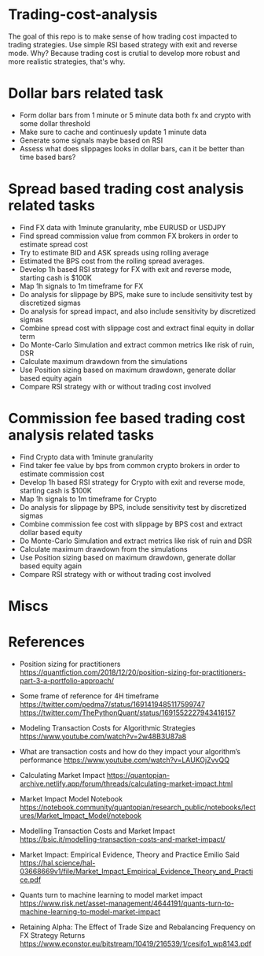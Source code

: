 # Trading-cost-analysis

The goal of this repo is to make sense of how trading cost impacted to trading strategies.
Use simple RSI based strategy with exit and reverse mode.
Why? Because trading cost is crutial to develop more robust and more realistic strategies, that's why.


# Dollar bars related task

  - Form dollar bars from 1 minute or 5 minute data both fx and crypto with some dollar threshold
  - Make sure to cache and continuesly update 1 minute data
  - Generate some signals maybe based on RSI
  - Assess what does slippages looks in dollar bars, can it be better than time based bars?
  

# Spread based trading cost analysis related tasks

  - Find FX data with 1minute granularity, mbe EURUSD or USDJPY
  - Find spread commission value from common FX brokers in order to estimate spread cost
  - Try to estimate BID and ASK spreads using rolling average
  - Estimated the BPS cost from the rolling spread averages.
  - Develop 1h based RSI strategy for FX with exit and reverse mode, starting cash is $100K
  - Map 1h signals to 1m timeframe for FX
  - Do analysis for slippage by BPS, make sure to include sensitivity test by discretized sigmas
  - Do analysis for spread impact, and also include sensitivity by discretized sigmas
  - Combine spread cost with slippage cost and extract final equity in dollar term
  - Do Monte-Carlo Simulation and extract common metrics like risk of ruin, DSR
  - Calculate maximum drawdown from the simulations
  - Use Position sizing based on maximum drawdown, generate dollar based equity again
  - Compare RSI strategy with or without trading cost involved
  

# Commission fee based trading cost analysis related tasks

  - Find Crypto data with 1minute granularity
  - Find taker fee value by bps from common crypto brokers in order to estimate commission cost
  - Develop 1h based RSI strategy for Crypto with exit and reverse mode, starting cash is $100K
  - Map 1h signals to 1m timeframe for Crypto
  - Do analysis for slippage by BPS, include sensitivity test by discretized sigmas
  - Combine commission fee cost with slippage by BPS cost and extract dollar based equity
  - Do Monte-Carlo Simulation and extract metrics like risk of ruin and DSR
  - Calculate maximum drawdown from the simulations
  - Use Position sizing based on maximum drawdown, generate dollar based equity again
  - Compare RSI strategy with or without trading cost involved


# Miscs


# References

  - Position sizing for practitioners 
    https://quantfiction.com/2018/12/20/position-sizing-for-practitioners-part-3-a-portfolio-approach/

  - Some frame of reference for 4H timeframe
    https://twitter.com/pedma7/status/1691419485117599747
    https://twitter.com/ThePythonQuant/status/1691552227943416157

  - Modeling Transaction Costs for Algorithmic Strategies
    https://www.youtube.com/watch?v=2w48B3U87a8

  - What are transaction costs and how do they impact your algorithm’s performance
    https://www.youtube.com/watch?v=LAUKOjZvvQQ

  - Calculating Market Impact
    https://quantopian-archive.netlify.app/forum/threads/calculating-market-impact.html

  - Market Impact Model Notebook
    https://notebook.community/quantopian/research_public/notebooks/lectures/Market_Impact_Model/notebook

  - Modelling Transaction Costs and Market Impact
    https://bsic.it/modelling-transaction-costs-and-market-impact/

  - Market Impact: Empirical Evidence, Theory and Practice Emilio Said
    https://hal.science/hal-03668669v1/file/Market_Impact_Empirical_Evidence_Theory_and_Practice.pdf

  - Quants turn to machine learning to model market impact
    https://www.risk.net/asset-management/4644191/quants-turn-to-machine-learning-to-model-market-impact

  - Retaining Alpha: The Effect of Trade Size and Rebalancing Frequency on FX Strategy Returns
    https://www.econstor.eu/bitstream/10419/216539/1/cesifo1_wp8143.pdf

    








